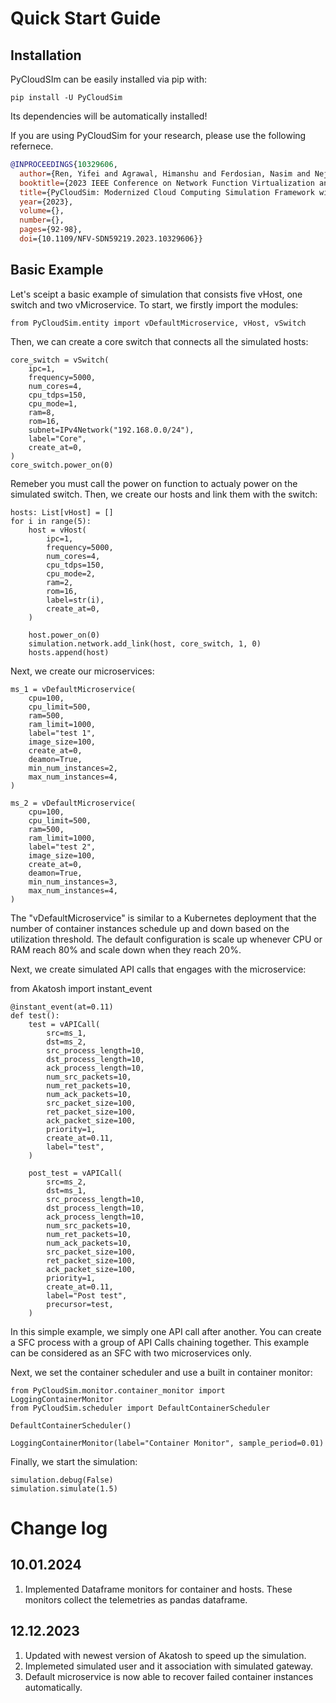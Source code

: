 # Quick Start Guide

## Installation

PyCloudSIm can be easily installed via pip with:

    pip install -U PyCloudSim

Its dependencies will be automatically installed!

If you are using PyCloudSim for your research, please use the following refernece.

```bibtex
@INPROCEEDINGS{10329606,
  author={Ren, Yifei and Agrawal, Himanshu and Ferdosian, Nasim and Nejabati, Reza},
  booktitle={2023 IEEE Conference on Network Function Virtualization and Software Defined Networks (NFV-SDN)}, 
  title={PyCloudSim: Modernized Cloud Computing Simulation Framework with the Incorporation of SFC}, 
  year={2023},
  volume={},
  number={},
  pages={92-98},
  doi={10.1109/NFV-SDN59219.2023.10329606}}

```

## Basic Example

Let's sceipt a basic example of simulation that consists five vHost, one switch and two vMicroservice. To start, we firstly import the modules:

    from PyCloudSim.entity import vDefaultMicroservice, vHost, vSwitch

Then, we can create a core switch that connects all the simulated hosts:

    core_switch = vSwitch(
        ipc=1,
        frequency=5000,
        num_cores=4,
        cpu_tdps=150,
        cpu_mode=1,
        ram=8,
        rom=16,
        subnet=IPv4Network("192.168.0.0/24"),
        label="Core",
        create_at=0,
    )
    core_switch.power_on(0)

Remeber you must call the power on function to actualy power on the simulated switch. Then, we create our hosts and link them with the switch:

    hosts: List[vHost] = []
    for i in range(5):
        host = vHost(
            ipc=1,
            frequency=5000,
            num_cores=4,
            cpu_tdps=150,
            cpu_mode=2,
            ram=2,
            rom=16,
            label=str(i),
            create_at=0,
        )

        host.power_on(0)
        simulation.network.add_link(host, core_switch, 1, 0)
        hosts.append(host)

Next, we create our microservices:

    ms_1 = vDefaultMicroservice(
        cpu=100,
        cpu_limit=500,
        ram=500,
        ram_limit=1000,
        label="test 1",
        image_size=100,
        create_at=0,
        deamon=True,
        min_num_instances=2,
        max_num_instances=4,
    )

    ms_2 = vDefaultMicroservice(
        cpu=100,
        cpu_limit=500,
        ram=500,
        ram_limit=1000,
        label="test 2",
        image_size=100,
        create_at=0,
        deamon=True,
        min_num_instances=3,
        max_num_instances=4,
    )

The "vDefaultMicroservice" is similar to a Kubernetes deployment that the number of container instances schedule up and down based on the utilization threshold. The default configuration is scale up whenever CPU or RAM reach 80% and scale down when they reach 20%.

Next, we create simulated API calls that engages with the microservice:

from Akatosh import instant_event

    @instant_event(at=0.11)
    def test():
        test = vAPICall(
            src=ms_1,
            dst=ms_2,
            src_process_length=10,
            dst_process_length=10,
            ack_process_length=10,
            num_src_packets=10,
            num_ret_packets=10,
            num_ack_packets=10,
            src_packet_size=100,
            ret_packet_size=100,
            ack_packet_size=100,
            priority=1,
            create_at=0.11,
            label="test",
        )
        
        post_test = vAPICall(
            src=ms_2,
            dst=ms_1,
            src_process_length=10,
            dst_process_length=10,
            ack_process_length=10,
            num_src_packets=10,
            num_ret_packets=10,
            num_ack_packets=10,
            src_packet_size=100,
            ret_packet_size=100,
            ack_packet_size=100,
            priority=1,
            create_at=0.11,
            label="Post test",
            precursor=test,
        )

In this simple example, we simply one API call after another. You can create a SFC process with a group of API Calls chaining together. This example can be considered as an SFC with two microservices only.

Next, we set the container scheduler and use a built in container monitor:

    from PyCloudSim.monitor.container_monitor import LoggingContainerMonitor
    from PyCloudSim.scheduler import DefaultContainerScheduler

    DefaultContainerScheduler()

    LoggingContainerMonitor(label="Container Monitor", sample_period=0.01)

Finally, we start the simulation:

    simulation.debug(False)
    simulation.simulate(1.5)

# Change log

## 10.01.2024
1. Implemented Dataframe monitors for container and hosts. These monitors collect the telemetries as pandas dataframe.

## 12.12.2023
1. Updated with newest version of Akatosh to speed up the simulation.
2. Implemeted simulated user and it association with simulated gateway.
3. Default microservice is now able to recover failed container instances automatically.
